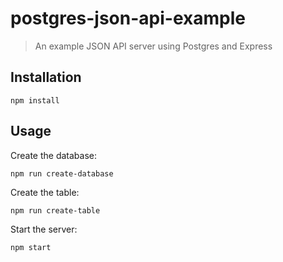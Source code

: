 # postgres-json-api-example

> An example JSON API server using Postgres and Express

## Installation

```
npm install
```

## Usage

Create the database:

```
npm run create-database
```

Create the table:

```
npm run create-table
```

Start the server:

```
npm start
```
